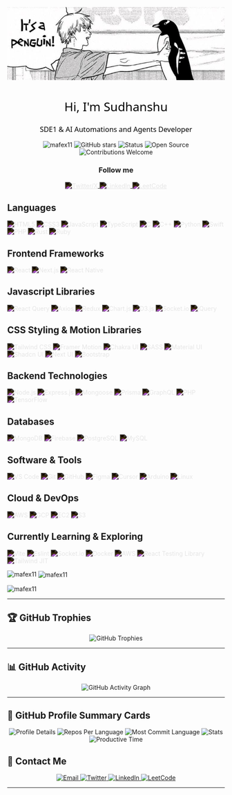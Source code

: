 <div align="center"><img src="banner3.jpg"/></div>

<h1 align="center" style="font-family: 'Segoe UI', 'Arial', sans-serif; font-weight: normal; color:rgb(0, 0, 0);">Hi, I'm Sudhanshu</h1>
<h3 align="center" style="font-family: 'Segoe UI', 'Arial', sans-serif; font-weight: normal; color:rgb(0, 0, 0);">SDE1 & AI Automations and Agents Developer</h3>

<p align="center">
<img src="https://komarev.com/ghpvc/?username=mafex11&label=Profile%20views&color=000000&style=flat" alt="mafex11" />
<img src="https://img.shields.io/github/stars/mafex11?label=Total%20Stars&style=social&color=000000" alt="GitHub stars" />
<img src="https://img.shields.io/badge/Status-Active-000000" alt="Status" />
<img src="https://img.shields.io/badge/Open%20Source-Yes-000000" alt="Open Source" />
<img src="https://img.shields.io/badge/Contributions-Welcome-000000" alt="Contributions Welcome" />
</p>

<h3 align="center">Follow me</h3>
<p align="center">
  <a href="https://twitter.com/mafexuwu" target="_blank">
    <img align="center" src="https://cdn.jsdelivr.net/npm/simple-icons@v11/icons/x.svg" alt="Twitter/X" height="30" width="40" style="filter: invert(100%);" />
  </a>
  <a href="https://linkedin.com/in/sudhanshu-pandit-17a126240/" target="_blank">
    <img align="center" src="https://cdn.jsdelivr.net/npm/simple-icons@v11/icons/linkedin.svg" alt="LinkedIn" height="30" width="40" style="filter: invert(100%);" />
  </a>
  <a href="https://www.leetcode.com/mafex" target="_blank">
    <img align="center" src="https://cdn.jsdelivr.net/npm/simple-icons@v11/icons/leetcode.svg" alt="LeetCode" height="30" width="40" style="filter: invert(100%);" />
  </a>
</p>


<!-- Languages -->
<h2 align="left">Languages</h2>
<p align="left">
  <img src="https://cdn.jsdelivr.net/npm/simple-icons@v11/icons/html5.svg" alt="HTML5" height="40" width="40" style="filter: invert(100%);" title="HTML5"/>
  <img src="https://cdn.jsdelivr.net/npm/simple-icons@v11/icons/css3.svg" alt="CSS3" height="40" width="40" style="filter: invert(100%);" title="CSS3"/>
  <img src="https://cdn.jsdelivr.net/npm/simple-icons@v11/icons/javascript.svg" alt="JavaScript" height="40" width="40" style="filter: invert(100%);" title="JavaScript"/>
  <img src="https://cdn.jsdelivr.net/npm/simple-icons@v11/icons/typescript.svg" alt="TypeScript" height="40" width="40" style="filter: invert(100%);" title="TypeScript"/>
  <img src="https://cdn.jsdelivr.net/npm/simple-icons@v11/icons/c.svg" alt="C" height="40" width="40" style="filter: invert(100%);" title="C"/>
  <img src="https://cdn.jsdelivr.net/npm/simple-icons@v11/icons/cplusplus.svg" alt="C++" height="40" width="40" style="filter: invert(100%);" title="C++"/>
  <img src="https://cdn.jsdelivr.net/npm/simple-icons@v11/icons/python.svg" alt="Python" height="40" width="40" style="filter: invert(100%);" title="Python"/>
  <img src="https://cdn.jsdelivr.net/npm/simple-icons@v11/icons/swift.svg" alt="Swift" height="40" width="40" style="filter: invert(100%);" title="Swift"/>
  <img src="https://cdn.jsdelivr.net/npm/simple-icons@v11/icons/php.svg" alt="PHP" height="40" width="40" style="filter: invert(100%);" title="PHP"/>
  <img src="https://cdn.jsdelivr.net/npm/simple-icons@v11/icons/rust.svg" alt="Rust" height="40" width="40" style="filter: invert(100%);" title="Rust"/>
  <img src="https://cdn.jsdelivr.net/npm/simple-icons@v11/icons/ruby.svg" alt="Ruby" height="40" width="40" style="filter: invert(100%);" title="Ruby"/>
</p>

<!-- Frontend Frameworks -->
<h2 align="left">Frontend Frameworks</h2>
<p align="left">
  <img src="https://cdn.jsdelivr.net/npm/simple-icons@v11/icons/react.svg" alt="React" height="40" width="40" style="filter: invert(100%);" title="React"/>
  <img src="https://cdn.jsdelivr.net/npm/simple-icons@v11/icons/nextdotjs.svg" alt="Next.js" height="40" width="40" style="filter: invert(100%);" title="Next.js"/>
  <img src="https://cdn.jsdelivr.net/npm/simple-icons@v11/icons/react.svg" alt="React Native" height="40" width="40" style="filter: invert(100%);" title="React Native"/>
</p>

<!-- Javascript Libraries -->
<h2 align="left">Javascript Libraries</h2>
<p align="left">
  <img src="https://cdn.jsdelivr.net/npm/simple-icons@v11/icons/reactquery.svg" alt="React Query" height="40" width="40" style="filter: invert(100%);" title="React Query"/>
  <img src="https://cdn.jsdelivr.net/npm/simple-icons@v11/icons/axios.svg" alt="Axios" height="40" width="40" style="filter: invert(100%);" title="Axios"/>
  <img src="https://cdn.jsdelivr.net/npm/simple-icons@v11/icons/redux.svg" alt="Redux" height="40" width="40" style="filter: invert(100%);" title="Redux"/>
  <!-- <img src="https://cdn.jsdelivr.net/npm/simple-icons@v11/icons/jest.svg" alt="Jest" height="40" width="40" style="filter: invert(100%);" title="Jest"/> -->
  <!-- <img src="https://cdn.jsdelivr.net/npm/simple-icons@v11/icons/rxjs.svg" alt="RxJS" height="40" width="40" style="filter: invert(100%);" title="RxJS"/> -->
  <!-- <img src="https://cdn.jsdelivr.net/npm/simple-icons@v11/icons/lodash.svg" alt="Lodash" height="40" width="40" style="filter: invert(100%);" title="Lodash"/> -->
  <!-- <img src="https://cdn.jsdelivr.net/npm/simple-icons@v11/icons/moment.svg" alt="Moment.js" height="40" width="40" style="filter: invert(100%);" title="Moment.js"/> -->
  <img src="https://cdn.jsdelivr.net/npm/simple-icons@v11/icons/chartdotjs.svg" alt="Chart.js" height="40" width="40" style="filter: invert(100%);" title="Chart.js"/>
  <img src="https://cdn.jsdelivr.net/npm/simple-icons@v11/icons/d3dotjs.svg" alt="D3.js" height="40" width="40" style="filter: invert(100%);" title="D3.js"/>
  <!-- <img src="https://cdn.jsdelivr.net/npm/simple-icons@v11/icons/three-dot-js.svg" alt="Three.js" height="40" width="40" style="filter: invert(100%);" title="Three.js"/> -->
  <img src="https://cdn.jsdelivr.net/npm/simple-icons@v11/icons/socketdotio.svg" alt="Socket.io" height="40" width="40" style="filter: invert(100%);" title="Socket.io"/>
  <img src="https://cdn.jsdelivr.net/npm/simple-icons@v11/icons/jquery.svg" alt="jQuery" height="40" width="40" style="filter: invert(100%);" title="jQuery"/>
</p>

<!-- CSS Styling & Motion Libraries -->
<h2 align="left">CSS Styling & Motion Libraries</h2>
<p align="left">
  <img src="https://cdn.jsdelivr.net/npm/simple-icons@v11/icons/tailwindcss.svg" alt="Tailwind CSS" height="40" width="40" style="filter: invert(100%);" title="Tailwind CSS"/>
  <img src="https://cdn.jsdelivr.net/npm/simple-icons@v11/icons/framer.svg" alt="Framer Motion" height="40" width="40" style="filter: invert(100%);" title="Framer Motion"/>
  <!-- <img src="https://cdn.jsdelivr.net/npm/simple-icons@v11/icons/styledcomponents.svg" alt="Styled Components" height="40" width="40" style="filter: invert(100%);" title="Styled Components"/> -->
  <img src="https://cdn.jsdelivr.net/npm/simple-icons@v11/icons/chakraui.svg" alt="Chakra UI" height="40" width="40" style="filter: invert(100%);" title="Chakra UI"/>
  <img src="https://cdn.jsdelivr.net/npm/simple-icons@v11/icons/sass.svg" alt="SASS" height="40" width="40" style="filter: invert(100%);" title="SASS"/>
  <img src="https://cdn.jsdelivr.net/npm/simple-icons@v11/icons/materialdesign.svg" alt="Material UI" height="40" width="40" style="filter: invert(100%);" title="Material UI"/>
  <img src="https://cdn.jsdelivr.net/npm/simple-icons@v11/icons/shadcnui.svg" alt="Shadcn UI" height="40" width="40" style="filter: invert(100%);" title="Shadcn UI"/>
  <img src="https://cdn.jsdelivr.net/npm/simple-icons@v11/icons/nextui.svg" alt="Next UI" height="40" width="40" style="filter: invert(100%);" title="Next UI"/>
  <img src="https://cdn.jsdelivr.net/npm/simple-icons@v11/icons/bootstrap.svg" alt="Bootstrap" height="40" width="40" style="filter: invert(100%);" title="Bootstrap"/>
</p>

<!-- Backend Technologies -->
<h2 align="left">Backend Technologies</h2>
<p align="left">
  <img src="https://cdn.jsdelivr.net/npm/simple-icons@v11/icons/nodedotjs.svg" alt="Node.js" height="40" width="40" style="filter: invert(100%);" title="Node.js"/>
  <img src="https://cdn.jsdelivr.net/npm/simple-icons@v11/icons/express.svg" alt="Express.js" height="40" width="40" style="filter: invert(100%);" title="Express.js"/>
  <img src="https://cdn.jsdelivr.net/npm/simple-icons@v11/icons/mongoose.svg" alt="Mongoose" height="40" width="40" style="filter: invert(100%);" title="Mongoose"/>
  <img src="https://cdn.jsdelivr.net/npm/simple-icons@v11/icons/prisma.svg" alt="Prisma" height="40" width="40" style="filter: invert(100%);" title="Prisma"/>
  <img src="https://cdn.jsdelivr.net/npm/simple-icons@v11/icons/graphql.svg" alt="GraphQL" height="40" width="40" style="filter: invert(100%);" title="GraphQL"/>
  <img src="https://cdn.jsdelivr.net/npm/simple-icons@v11/icons/php.svg" alt="PHP" height="40" width="40" style="filter: invert(100%);" title="PHP"/>
  <img src="https://cdn.jsdelivr.net/npm/simple-icons@v11/icons/tensorflow.svg" alt="TensorFlow" height="40" width="40" style="filter: invert(100%);" title="TensorFlow"/>
</p>

<!-- Databases -->
<h2 align="left">Databases</h2>
<p align="left">
  <img src="https://cdn.jsdelivr.net/npm/simple-icons@v11/icons/mongodb.svg" alt="MongoDB" height="40" width="40" style="filter: invert(100%);" title="MongoDB"/>
  <img src="https://cdn.jsdelivr.net/npm/simple-icons@v11/icons/firebase.svg" alt="Firebase" height="40" width="40" style="filter: invert(100%);" title="Firebase"/>
  <img src="https://cdn.jsdelivr.net/npm/simple-icons@v11/icons/postgresql.svg" alt="PostgreSQL" height="40" width="40" style="filter: invert(100%);" title="PostgreSQL"/>
  <img src="https://cdn.jsdelivr.net/npm/simple-icons@v11/icons/mysql.svg" alt="MySQL" height="40" width="40" style="filter: invert(100%);" title="MySQL"/>
</p>

<!-- Software & Tools -->
<h2 align="left">Software & Tools</h2>
<p align="left">
  <img src="https://cdn.jsdelivr.net/npm/simple-icons@v11/icons/visualstudiocode.svg" alt="VS Code" height="40" width="40" style="filter: invert(100%);" title="VS Code"/>
  <img src="https://cdn.jsdelivr.net/npm/simple-icons@v11/icons/git.svg" alt="Git" height="40" width="40" style="filter: invert(100%);" title="Git"/>
  <img src="https://cdn.jsdelivr.net/npm/simple-icons@v11/icons/github.svg" alt="GitHub" height="40" width="40" style="filter: invert(100%);" title="GitHub"/>
  <img src="https://cdn.jsdelivr.net/npm/simple-icons@v11/icons/figma.svg" alt="Figma" height="40" width="40" style="filter: invert(100%);" title="Figma"/>
  <img src="https://cdn.jsdelivr.net/npm/simple-icons@v11/icons/cursor.svg" alt="Cursor" height="40" width="40" style="filter: invert(100%);" title="Cursor"/>
  <img src="https://cdn.jsdelivr.net/npm/simple-icons@v11/icons/arduino.svg" alt="Arduino" height="40" width="40" style="filter: invert(100%);" title="Arduino"/>
  <img src="https://cdn.jsdelivr.net/npm/simple-icons@v11/icons/linux.svg" alt="Linux" height="40" width="40" style="filter: invert(100%);" title="Linux"/>
</p>

<!-- Cloud & DevOps -->
<h2 align="left">Cloud & DevOps</h2>
<p align="left">
  <img src="https://cdn.jsdelivr.net/npm/simple-icons@v11/icons/amazonaws.svg" alt="AWS" height="40" width="40" style="filter: invert(100%);" title="AWS"/>
  <img src="https://cdn.jsdelivr.net/npm/simple-icons@v11/icons/googlecloud.svg" alt="GCP" height="40" width="40" style="filter: invert(100%);" title="Google Cloud Platform"/>
  <img src="https://cdn.jsdelivr.net/npm/simple-icons@v11/icons/amazonec2.svg" alt="EC2" height="40" width="40" style="filter: invert(100%);" title="Amazon EC2"/>
  <img src="https://cdn.jsdelivr.net/npm/simple-icons@v11/icons/amazons3.svg" alt="S3" height="40" width="40" style="filter: invert(100%);" title="Amazon S3"/>
</p>

<!-- Currently Learning & Exploring -->
<h2 align="left">Currently Learning & Exploring</h2>
<p align="left">
  <img src="https://cdn.jsdelivr.net/npm/simple-icons@v11/icons/vite.svg" alt="Vite" height="40" width="40" style="filter: invert(100%);" title="Vite"/>
  <img src="https://cdn.jsdelivr.net/npm/simple-icons@v11/icons/eslint.svg" alt="Eslint" height="40" width="40" style="filter: invert(100%);" title="Eslint"/>
  <img src="https://cdn.jsdelivr.net/npm/simple-icons@v11/icons/socketdotio.svg" alt="Socket.io" height="40" width="40" style="filter: invert(100%);" title="Socket.io"/>
  <img src="https://cdn.jsdelivr.net/npm/simple-icons@v11/icons/docker.svg" alt="Docker" height="40" width="40" style="filter: invert(100%);" title="Docker"/>
  <img src="https://cdn.jsdelivr.net/npm/simple-icons@v11/icons/amazonaws.svg" alt="AWS" height="40" width="40" style="filter: invert(100%);" title="AWS"/>
  <img src="https://cdn.jsdelivr.net/npm/simple-icons@v11/icons/testinglibrary.svg" alt="React Testing Library" height="40" width="40" style="filter: invert(100%);" title="React Testing Library"/>
  <img src="https://cdn.jsdelivr.net/npm/simple-icons@v11/icons/tailwindcss.svg" alt="Tailwind JIT" height="40" width="40" style="filter: invert(100%);" title="Tailwind JIT"/>
</p>




<p><img align="left" src="https://github-readme-stats.vercel.app/api/top-langs?username=mafex11&show_icons=true&locale=en&layout=compact" alt="mafex11" /></p>

<p>&nbsp;<img align="center" src="https://github-readme-stats.vercel.app/api?username=mafex11&show_icons=true&locale=en" alt="mafex11" /></p>

<p><img align="center" src="https://github-readme-streak-stats.herokuapp.com/?user=mafex11&" alt="mafex11" /></p>

---

## 🏆 GitHub Trophies
<p align="center">
  <img src="https://github-profile-trophy.vercel.app/?username=mafex11&theme=radical&no-frame=false&no-bg=true&margin-w=4" alt="GitHub Trophies" />
</p>

---

## 📊 GitHub Activity
<p align="center">
  <img src="https://github-readme-activity-graph.vercel.app/graph?username=mafex11&theme=react-dark&hide_border=true&area=true" alt="GitHub Activity Graph" />
</p>

---

## 🎯 GitHub Profile Summary Cards
<p align="center">
  <img src="https://github-profile-summary-cards.vercel.app/api/cards/profile-details?username=mafex11&theme=github_dark" alt="Profile Details" />
  <img src="https://github-profile-summary-cards.vercel.app/api/cards/repos-per-language?username=mafex11&theme=github_dark" alt="Repos Per Language" />
  <img src="https://github-profile-summary-cards.vercel.app/api/cards/most-commit-language?username=mafex11&theme=github_dark" alt="Most Commit Language" />
  <img src="https://github-profile-summary-cards.vercel.app/api/cards/stats?username=mafex11&theme=github_dark" alt="Stats" />
  <img src="https://github-profile-summary-cards.vercel.app/api/cards/productive-time?username=mafex11&theme=github_dark" alt="Productive Time" />
</p>


## 📱 Contact Me
<p align="center">
  <a href="mailto:sudhanshuk1140@gmail.com">
    <img src="https://img.shields.io/badge/Email-sudhanshuk1140@gmail.com-red?style=for-the-badge&logo=gmail" alt="Email" />
  </a>
  <a href="https://twitter.com/mafexuwu">
    <img src="https://img.shields.io/badge/Twitter-@mafexuwu-blue?style=for-the-badge&logo=twitter" alt="Twitter" />
  </a>
  <a href="https://linkedin.com/in/sudhanshu-pandit-17a126240/">
    <img src="https://img.shields.io/badge/LinkedIn-Sudhanshu%20Pandit-blue?style=for-the-badge&logo=linkedin" alt="LinkedIn" />
  </a>
  <a href="https://www.leetcode.com/mafex">
    <img src="https://img.shields.io/badge/LeetCode-mafex-yellow?style=for-the-badge&logo=leetcode" alt="LeetCode" />
  </a>
</p>

---


</div>